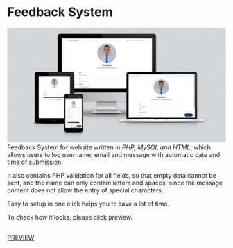 # Feedback System
[![Mockup of Feedback application created by Mirnes Glamočić, Web Developer, UI/UX and Web Designer](/feedback-og.jpg)](https://feedback.mirnesglamocic.com)
Feedback System for website written in _PHP, MySQL and HTML_, which allows users to log username, email and message with automatic date and time of submission.

It also contains PHP validation for all fields, so that empty data cannot be sent, and the name can only contain letters and spaces, since the message content does not allow the entry of special characters.

Easy to setup in one click helps you to save a lot of time.

To check how it looks, please click preview.
##
[PREVIEW](https://feedback.mirnesglamocic.com)